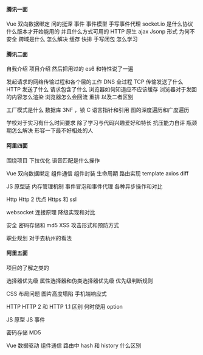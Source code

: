 #### 腾讯一面

Vue 
双向数据绑定  问的挺深
事件
事件模型
手写事件代理
socket.io 
是什么协议
什么版本才开始能用的  并且什么方式可用的
HTTP 
原生 ajax
Jsonp 形式  为何不安全
跨域是什么  怎么解决
缓存
快排
手写闭包
怎么学习



#### 腾讯二面

自我介绍
项目介绍
然后把用过的 es6 和特性说了一遍

发起请求的网络传输过程和各个层的工作
DNS 全过程
TCP 传输发送了什么
HTTP 发送了什么  请求包含了什么
浏览器如何知道应不应该缓存
浏览器对于发回的内容怎么渲染
浏览器怎么会回流 重排 以及二者区别

工厂模式是什么
数据库 3NF ，锁
C 语言指针和引用
图的深度遍历和广度遍历

学校对于实习有什么时间要求
除了学习与代码兴趣爱好和特长
抗压能力自评
瓶颈期怎么解决
形容一下最不好相处的人



#### 阿里四面

围绕项目
下拉优化
语音匹配是什么操作

Vue 
双向数据绑定
组件通信
组件封装
生命周期
路由实现
template 
axios 
diff 

JS 
原型链
内存管理机制
事件冒泡和事件代理
各种异步操作和对比

Http 
Http 2 优点
Https 和 ssl 

websocket 
连接原理
降级实现和对比

安全
密码存储和 md5
XSS 攻击形式和预防方式

职业规划
对于去杭州的看法



#### 阿里五面

项目的了解之类的

选择器优先级
属性选择器和伪类选择器优先级
优先级判断规则

CSS 布局问题
图片高度塌陷
手机端响应式

HTTP 
HTTP 2 和 HTTP 1.1 区别
何时使用 option 

JS 原型
JS 事件

密码存储
MD5 

Vue 
数据驱动
组件通信
路由中 hash 和 history 什么区别
























